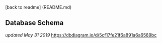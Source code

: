 [back to readme] (README.md)
## Database Schema 

*updated May 31 2019*
https://dbdiagram.io/d/5cf17fe21f6a891a6a6589bc
